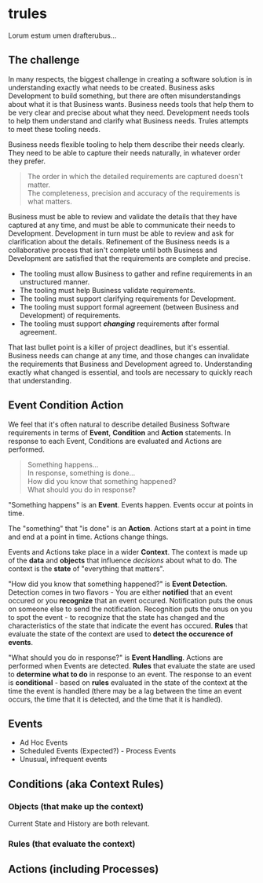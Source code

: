 # trules
Lorum estum umen drafterubus...  

## The challenge

In many respects, the biggest challenge in creating a software solution is in understanding exactly what needs to be created. Business asks Development to build something, but there are often misunderstandings about what it is that Business wants. Business needs tools that help them to be very clear and precise about what they need. Development needs tools to help them understand and clarify what Business needs. Trules attempts to meet these tooling needs.  

Business needs flexible tooling to help them describe their needs clearly. They need to be able to capture their needs naturally, in whatever order they prefer.

> The order in which the detailed requirements are captured doesn't matter.  
> The completeness, precision and accuracy of the requirements is what matters.  

Business must be able to review and validate the details that they have captured at any time, and must be able to communicate their needs to Development. Development in turn must be able to review and ask for clarification about the details. Refinement of the Business needs is a collaborative process that isn't complete until both Business and Development are satisfied that the requirements are complete and precise.

* The tooling must allow Business to gather and refine requirements in an unstructured manner.
* The tooling must help Business validate requirements.
* The tooling must support clarifying requirements for Development.
* The tooling must support formal agreement (between Business and Development) of requirements.
* The tooling must support ***changing*** requirements after formal agreement.

That last bullet point is a killer of project deadlines, but it's essential. Business needs can change at any time, and those changes can invalidate the requirements that Business and Development agreed to. Understanding exactly what changed is essential, and tools are necessary to quickly reach that understanding.

## Event Condition Action

We feel that it's often natural to describe detailed Business Software requirements in terms of **Event**, **Condition** and **Action** statements. In response to each Event, Conditions are evaluated and Actions are performed.

> Something happens...  
> In response, something is done...  
> How did you know that something happened?  
> What should you do in response?  

"Something happens" is an **Event**. Events happen. Events occur at points in time.  
  
The "something" that "is done" is an **Action**. Actions start at a point in time and end at a point in time. Actions change things.  

Events and Actions take place in a wider **Context**. The context is made up of the **data** and **objects** that influence *decisions* about what to do. The context is the **state** of "everything that matters".  

"How did you know that something happened?" is **Event Detection**. Detection comes in two flavors - You are either **notified** that an event occured or you **recognize** that an event occured. Notification puts the onus on someone else to send the notification. Recognition puts the onus on you to spot the event - to recognize that the state has changed and the characteristics of the state that indicate the event has occured. **Rules** that evaluate the state of the context are used to **detect the occurence of events**.  

"What should you do in response?" is **Event Handling**. Actions are performed when Events are detected. **Rules** that evaluate the state are used to **determine what to do** in response to an event. The response to an event is **conditional** - based on **rules** evaluated in the state of the context at the time the event is handled (there may be a lag between the time an event occurs, the time that it is detected, and the time that it is handled).  

## Events
* Ad Hoc Events
* Scheduled Events (Expected?) - Process Events
* Unusual, infrequent events

## Conditions (aka Context Rules)
### Objects (that make up the context)
Current State and History are both relevant.
### Rules (that evaluate the context)

## Actions (including Processes)
